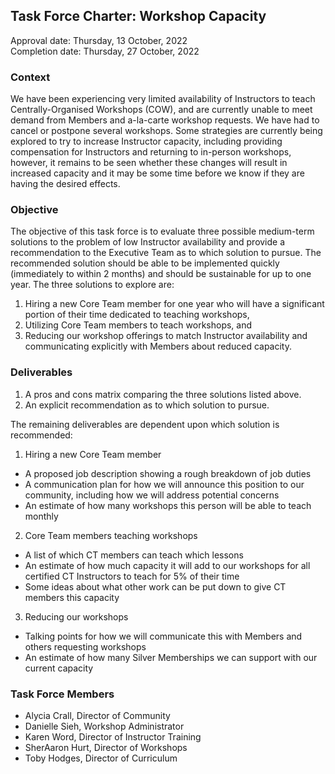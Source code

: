 ## Task Force Charter: Workshop Capacity

Approval date: Thursday, 13 October, 2022  
Completion date: Thursday, 27 October, 2022

### Context
We have been experiencing very limited availability of Instructors to teach Centrally-Organised Workshops (COW), and are currently unable
to meet demand from Members and a-la-carte workshop requests. We have had to cancel or postpone several workshops. Some strategies are
currently being explored to try to increase Instructor capacity, including providing compensation for Instructors and returning to in-person
workshops, however, it remains to be seen whether these changes will result in increased capacity and it may be some time before we know if
they are having the desired effects. 

### Objective
The objective of this task force is to evaluate three possible medium-term solutions to the problem of low Instructor availability and 
provide a recommendation to the Executive Team as to which solution to pursue. The recommended solution should be able to be implemented quickly 
(immediately to within 2 months) and should be sustainable for up to one year. The three solutions to explore are:
1. Hiring a new Core Team member for one year who will have a significant portion of their time dedicated to teaching workshops, 
2. Utilizing Core Team members to teach workshops, and
3. Reducing our workshop offerings to match Instructor availability and communicating explicitly with Members about reduced capacity. 

### Deliverables
1. A pros and cons matrix comparing the three solutions listed above.
2. An explicit recommendation as to which solution to pursue. 

The remaining deliverables are dependent upon which solution is recommended:
1. Hiring a new Core Team member 
  * A proposed job description showing a rough breakdown of job duties
  * A communication plan for how we will announce this position to our community, including how we will address potential concerns
  * An estimate of how many workshops this person will be able to teach monthly

2. Core Team members teaching workshops 
  * A list of which CT members can teach which lessons
  * An estimate of how much capacity it will add to our workshops for all certified CT Instructors to teach for 5% of their time
  * Some ideas about what other work can be put down to give CT members this capacity

3. Reducing our workshops 
  * Talking points for how we will communicate this with Members and others requesting workshops
  * An estimate of how many Silver Memberships we can support with our current capacity

### Task Force Members

- Alycia Crall, Director of Community
- Danielle Sieh, Workshop Administrator
- Karen Word, Director of Instructor Training
- SherAaron Hurt, Director of Workshops
- Toby Hodges, Director of Curriculum
